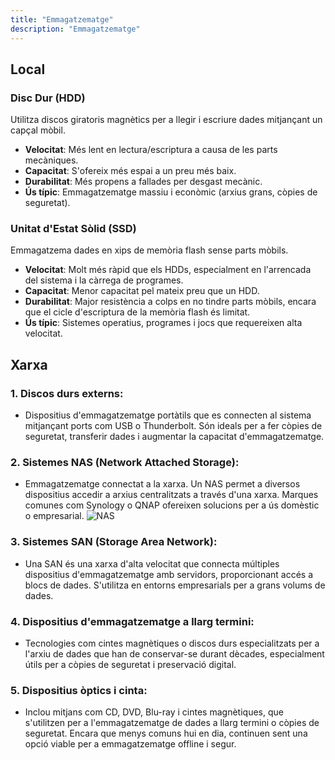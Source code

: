 ```yaml
---
title: "Emmagatzematge"
description: "Emmagatzematge"
---
```


## Local

### Disc Dur (HDD)
   Utilitza discos giratoris magnètics per a llegir i escriure dades mitjançant un capçal mòbil.
   - **Velocitat**: Més lent en lectura/escriptura a causa de les parts mecàniques.
   - **Capacitat**: S'ofereix més espai a un preu més baix.
   - **Durabilitat**: Més propens a fallades per desgast mecànic.
   - **Ús típic**: Emmagatzematge massiu i econòmic (arxius grans, còpies de seguretat).

### Unitat d'Estat Sòlid (SSD)
   Emmagatzema dades en xips de memòria flash sense parts mòbils.
   - **Velocitat**: Molt més ràpid que els HDDs, especialment en l'arrencada del sistema i la càrrega de programes.
   - **Capacitat**: Menor capacitat pel mateix preu que un HDD.
   - **Durabilitat**: Major resistència a colps en no tindre parts mòbils, encara que el cicle d'escriptura de la memòria flash és limitat.
   - **Ús típic**: Sistemes operatius, programes i jocs que requereixen alta velocitat.

## Xarxa

### 1. Discos durs externs:
   - Dispositius d'emmagatzematge portàtils que es connecten al sistema mitjançant ports com USB o Thunderbolt. Són ideals per a fer còpies de seguretat, transferir dades i augmentar la capacitat d'emmagatzematge.

### 2. Sistemes NAS (Network Attached Storage):
   - Emmagatzematge connectat a la xarxa. Un NAS permet a diversos dispositius accedir a arxius centralitzats a través d'una xarxa. Marques comunes com Synology o QNAP ofereixen solucions per a ús domèstic o empresarial.
![NAS](https://inforepara.es/wp-content/uploads/2014/05/sistemas_de_almacenamiento_nas.jpg)

### 3. Sistemes SAN (Storage Area Network):
   - Una SAN és una xarxa d'alta velocitat que connecta múltiples dispositius d'emmagatzematge amb servidors, proporcionant accés a blocs de dades. S'utilitza en entorns empresarials per a grans volums de dades.

### 4. Dispositius d'emmagatzematge a llarg termini:
   - Tecnologies com cintes magnètiques o discos durs especialitzats per a l'arxiu de dades que han de conservar-se durant dècades, especialment útils per a còpies de seguretat i preservació digital.

### 5. Dispositius òptics i cinta:
   - Inclou mitjans com CD, DVD, Blu-ray i cintes magnètiques, que s'utilitzen per a l'emmagatzematge de dades a llarg termini o còpies de seguretat. Encara que menys comuns hui en dia, continuen sent una opció viable per a emmagatzematge offline i segur.
